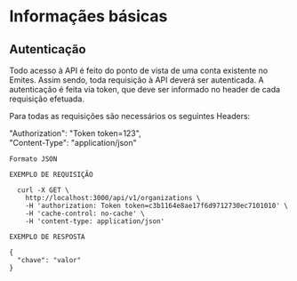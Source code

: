 # Informaçães básicas

<!-- ## Introdução


O Emites possui uma API REST para interagir com seus recursos, através de objetos JSON sobre HTTP, usando todos principais verbos HTTP (GET, POST, PATCH, DELETE). Cada recurso possui sua própria URL e pode ser manipulado de maneira isolada, tentando assim seguir os princípios REST ao máximo. -->


## Autenticação


Todo acesso à API é feito do ponto de vista de uma conta existente no Emites. Assim sendo, toda requisição à API deverá ser autenticada. A autenticação é feita via token, que deve ser informado no header de cada requisição efetuada.

Para todas as requisições são necessários os seguintes Headers:

"Authorization": "Token token=123",  
"Content-Type": "application/json"



  ```shell
  Formato JSON

  EXEMPLO DE REQUISIÇÃO

    curl -X GET \
      http://localhost:3000/api/v1/organizations \
      -H 'authorization: Token token=c3b1164e8ae17f6d9712730ec7101010' \
      -H 'cache-control: no-cache' \
      -H 'content-type: application/json' 

  EXEMPLO DE RESPOSTA

  {
    "chave": "valor"
  }

  ```

